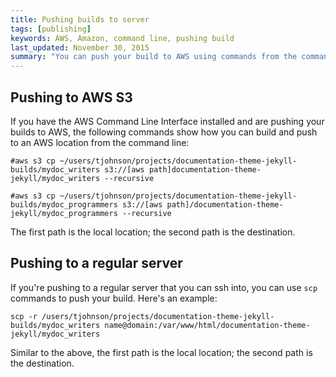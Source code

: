 ```yaml
---
title: Pushing builds to server
tags: [publishing]
keywords: AWS, Amazon, command line, pushing build
last_updated: November 30, 2015
summary: "You can push your build to AWS using commands from the command line. By including your copy commands in commands, you can package all of the build and deploy process into executable scripts."
---
```



## Pushing to AWS S3

If you have the AWS Command Line Interface installed and are pushing your builds to AWS, the following commands show how you can build and push to an AWS location from the command line:

```
#aws s3 cp ~/users/tjohnson/projects/documentation-theme-jekyll-builds/mydoc_writers s3://[aws path]documentation-theme-jekyll/mydoc_writers --recursive

#aws s3 cp ~/users/tjohnson/projects/documentation-theme-jekyll-builds/mydoc_programmers s3://[aws path]/documentation-theme-jekyll/mydoc_programmers --recursive
```

The first path is the local location; the second path is the destination.

## Pushing to a regular server

If you're pushing to a regular server that you can ssh into, you can use `scp` commands to push your build. Here's an example:

```
scp -r /users/tjohnson/projects/documentation-theme-jekyll-builds/mydoc_writers name@domain:/var/www/html/documentation-theme-jekyll/mydoc_writers
```

Similar to the above, the first path is the local location; the second path is the destination.


